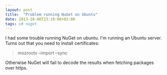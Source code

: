 ```yaml
---
layout: post
title:  "Problem running NuGet on Ubuntu"
date: 2013-10-06T23:19:00+02:00
tags: c# nuget
---
```


I had some trouble running NuGet on ubuntu. I'm running an Ubuntu server. Turns out that you need to install certificates:<br><blockquote class="tr_bq">
mozroots –import –sync</blockquote>
Otherwise NuGet will fail to decode the results when fetching packages over https.<br><br><div style="clear: both;"></div>